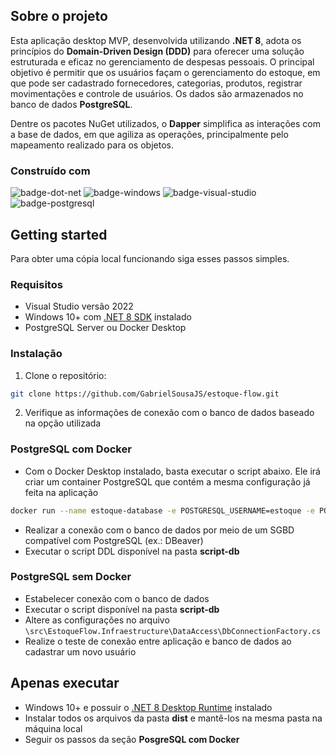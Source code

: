 ## Sobre o projeto

Esta aplicação desktop MVP, desenvolvida utilizando **.NET 8**, adota os princípios do **Domain-Driven Design (DDD)** para oferecer uma solução estruturada e eficaz no gerenciamento de despesas pessoais. O principal objetivo é permitir que os usuários façam o gerenciamento do estoque, em que pode ser cadastrado fornecedores, categorias, produtos, registrar movimentações e controle de usuários. Os dados são armazenados no banco de dados **PostgreSQL**.

Dentre os pacotes NuGet utilizados, o **Dapper** simplifica as interações com a base de dados, em que agiliza as operações, principalmente pelo mapeamento realizado para os objetos.

### Construído com

![badge-dot-net]
![badge-windows]
![badge-visual-studio]
![badge-postgresql]

## Getting started

Para obter uma cópia local funcionando siga esses passos simples.

### Requisitos

* Visual Studio versão 2022
* Windows 10+ com [.NET 8 SDK][dot-net-sdk] instalado
* PostgreSQL Server ou Docker Desktop

### Instalação

1. Clone o repositório:

```sh
git clone https://github.com/GabrielSousaJS/estoque-flow.git
```

2. Verifique as informações de conexão com o banco de dados baseado na opção utilizada

### PostgreSQL com Docker

* Com o Docker Desktop instalado, basta executar o script abaixo. Ele irá criar um container PostgreSQL que contém a mesma configuração já feita na aplicação
```sh
docker run --name estoque-database -e POSTGRESQL_USERNAME=estoque -e POSTGRESQL_PASSWORD=estoque.123 -e POSTGRESQL_DATABASE=estoque -p 5432:5432 bitnami/postgresql
```
* Realizar a conexão com o banco de dados por meio de um SGBD compatível com PostgreSQL (ex.: DBeaver)
* Executar o script DDL disponível na pasta **script-db**

### PostgreSQL sem Docker

* Estabelecer conexão com o banco de dados
* Executar o script disponível na pasta **script-db**
* Altere as configurações no arquivo `\src\EstoqueFlow.Infraestructure\DataAccess\DbConnectionFactory.cs`
* Realize o teste de conexão entre aplicação e banco de dados ao cadastrar um novo usuário

## Apenas executar

* Windows 10+ e possuir o [.NET 8 Desktop Runtime][dot-net-runtime] instalado
* Instalar todos os arquivos da pasta **dist** e mantê-los na mesma pasta na máquina local
* Seguir os passos da seção **PosgreSQL com Docker**

<!-- Links -->
[dot-net-sdk]: https://dotnet.microsoft.com/pt-br/download
[dot-net-runtime]: https://dotnet.microsoft.com/pt-br/download/dotnet/8.0/runtime

<!-- Badges -->
[badge-dot-net]: https://img.shields.io/badge/.NET-512BD4?logo=dotnet&logoColor=fff&style=for-the-badge
[badge-windows]: https://img.shields.io/badge/Windows-0078D4?logo=windows&logoColor=fff&style=for-the-badge
[badge-visual-studio]: https://img.shields.io/badge/Visual%20Studio-5C2D91?logo=visualstudio&logoColor=fff&style=for-the-badge
[badge-postgresql]: https://img.shields.io/badge/postgresql-4169e1?style=for-the-badge&logo=postgresql&logoColor=white
